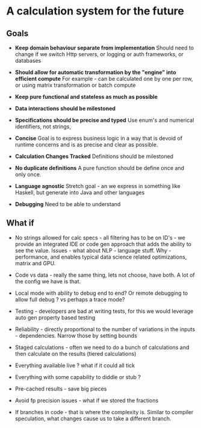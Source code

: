 # A calculation system for the future

## Goals

* **Keep domain behaviour separate from implementation** 
Should need to change if we switch Http servers, or logging or auth frameworks, or databases

* **Should allow for automatic transformation by the "engine" into efficient compute** 
For example - can be calculated one by one per row, or using matrix transformation or batch compute

* **Keep pure functional and stateless as much as possible**

* **Data interactions should be milestoned**

* **Specifications should be precise and typed**
Use enum's and numerical identifiers, not strings, 

* **Concise** Goal is to express business logic in a way that is devoid of runtime concerns and is as precise and clear as possible.

* **Calculation Changes Tracked** Definitions should be milestoned 

* **No duplicate definitions** A pure function should be define once and only once.

* **Language agnostic** Stretch goal - an we express in something like Haskell, but generate into Java and other languages

* **Debugging** Need to be able to understand 


## What if

* No strings allowed for calc specs - all filtering has to be on ID's - we provide an integrated IDE or code gen approach that adds the ability to see the value.
Issues - what about NLP - language stuff. Why - performance, and enables typical data science related optimizations, matrix and GPU. 

* Code vs data - really the same thing, lets not choose, have both. A lot of the config we have is that. 

* Local mode with ability to debug end to end? Or remote debugging to allow full debug ? vs perhaps a trace mode?

* Testing - developers are bad at writing tests, for this we would leverage auto gen property based testing

* Reliability - directly proportional to the number of variations in the inputs - dependencies. Narrow those by setting bounds

* Staged calculations - often we need to do a bunch of calculations and then calculate on the results (tiered calculations)

* Everything available live ? what if it could all tick

* Everything with some capability to diddle or stub ? 

* Pre-cached results - save big pieces

* Avoid fp precision issues - what if we stored the fractions

* If branches in code - that is where the complexity is. Similar to compiler speculation, what changes cause us to take a different branch.







